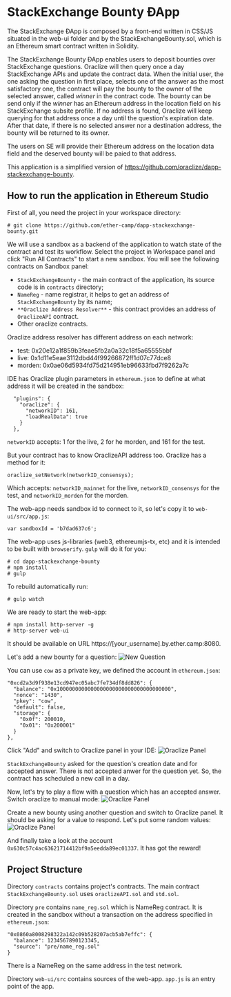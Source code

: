 # StackExchange Bounty ÐApp

The StackExchange ÐApp is composed by a front-end written in CSS/JS situated in the web-ui folder and by the StackExchangeBounty.sol, which is an Ethereum smart contract written in Solidity.

The StackExchange Bounty ÐApp enables users to deposit bounties over StackExchange questions. Oraclize will then query once a day StackExchange APIs and update the contract data. When the initial user, the one asking the question in first place, selects one of the answer as the most satisfactory one, the contract will pay the bounty to the owner of the selected answer, called *winner* in the contract code. The bounty can be send only if the *winner* has an Ethereum address in the location field on his StackExchange subsite profile. If no address is found, Oraclize will keep querying for that address once a day until the question's expiration date. After that date, if there is no selected answer nor a destination address, the bounty will be returned to its owner.

The users on SE will provide their Ethereum address on the location data field and the deserved bounty will be paied to that address.

This application is a simplified version of https://github.com/oraclize/dapp-stackexchange-bounty.

## How to run the application in Ethereum Studio

First of all, you need the project in your workspace directory:
```
# git clone https://github.com/ether-camp/dapp-stackexchange-bounty.git
```

We will use a sandbox as a backend of the application to watch state of the contract and test its workflow. Select the project in Workspace panel and click "Run All Contracts" to start a new sandbox. You will see the following contracts on Sandbox panel:
* `StackExchangeBounty` - the main contract of the application, its source code is in `contracts` directory;
* `NameReg` - name registrar, it helps to get an address of `StackExchangeBounty` by its name;
* `**Oraclize Address Resolver**` - this contract provides an address of `OraclizeAPI` contract.
* Other oraclize contracts.

Oraclize address resolver has different address on each network:
* test: 0x20e12a1f859b3feae5fb2a0a32c18f5a65555bbf
* live: 0x1d11e5eae3112dbd44f99266872ff1d07c77dce8
* morden: 0x0ae06d5934fd75d214951eb96633fbd7f9262a7c

IDE has Oraclize plugin parameters in `ethereum.json` to define at what address it will be created in the sandbox:
```
  "plugins": {
    "oraclize": {
      "networkID": 161,
      "loadRealData": true
    }
  },
```

`networkID` accepts: 1 for the live, 2 for he morden, and 161 for the test.

But your contract has to know OraclizeAPI address too. Oraclize has a method for it:
```
oraclize_setNetwork(networkID_consensys);
```

Which accepts: `networkID_mainnet` for the live, `networkID_consensys` for the test, and `networkID_morden` for the morden.

The web-app needs sandbox id to connect to it, so let's copy it to `web-ui/src/app.js`:
```
var sandboxId = 'b7dad637c6';
```

The web-app uses js-libraries (web3, ethereumjs-tx, etc) and it is intended to be built with `browserify`. `gulp` will do it for you:
```
# cd dapp-stackexchange-bounty
# npm install
# gulp
```

To rebuild automatically run:
```
# gulp watch
```

We are ready to start the web-app:
```
# npm install http-server -g
# http-server web-ui
```

It should be available on URL https://[your_username].by.ether.camp:8080.

Let's add a new bounty for a question: 
![New Question](http://prntscr.com/bakbww)

You can use `cow` as a private key, we defined the account in `ethereum.json`:
```
"0xcd2a3d9f938e13cd947ec05abc7fe734df8dd826": {
  "balance": "0x1000000000000000000000000000000000000",
  "nonce": "1430",
  "pkey": "cow",
  "default": false,
  "storage": {
    "0x0f": 200010,
    "0x01": "0x200001"
  }
},
```

Click "Add" and switch to Oraclize panel in your IDE:
![Oraclize Panel](http://prntscr.com/bakd8u)

`StackExchangeBounty` asked for the question's creation date and for accepted answer. There is not accepted anwer for the question yet. So, the contract has scheduled a new call in a day.

Now, let's try to play a flow with a question which has an accepted answer. Switch oraclize to manual mode:
![Oraclize Panel](http://prntscr.com/bakfa1)

Create a new bounty using another question and switch to Oraclize panel. It should be asking for a value to respond. Let's put some random values:
![Oraclize Panel](http://prntscr.com/bakhdw)

And finally take a look at the account `0x630c57c4ac63621714412bf9a5eedda89ec01337`. It has got the reward!

## Project Structure

Directory `contracts` contains project's contracts. The main contract `StackExchangeBounty.sol` uses `oraclizeAPI.sol` and `std.sol`.

Directory `pre` contains `name_reg.sol` which is NameReg contract. It is created in the sandbox without a transaction on the address specified in `ethereum.json`:
```
"0x0860a8008298322a142c09b528207acb5ab7effc": {
  "balance": 1234567890123345,
  "source": "pre/name_reg.sol"
}
```

There is a NameReg on the same address in the test network.

Directory `web-ui/src` contains sources of the web-app. `app.js` is an entry point of the app.